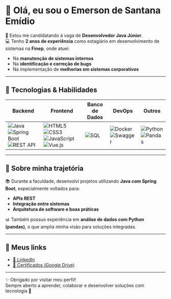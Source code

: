 # 👋 Olá, eu sou o Emerson de Santana Emídio  

🎯 Estou me candidatando à vaga de **Desenvolvedor Java Júnior**.  
💻 Tenho **2 anos de experiência** como estagiário em desenvolvimento de sistemas na **Finep**, onde atuei:  
- Na **manutenção de sistemas internos**  
- Na **identificação e correção de bugs**  
- Na implementação de **melhorias em sistemas corporativos**  

---
## 🚀 Tecnologias & Habilidades  

| Backend | Frontend | Banco de Dados | DevOps | Outros |
|---------|----------|----------------|--------|--------|
| ![Java](https://img.shields.io/badge/Java-ED8B00?style=for-the-badge&logo=java&logoColor=white) ![Spring Boot](https://img.shields.io/badge/Spring%20Boot-6DB33F?style=for-the-badge&logo=spring&logoColor=white) ![REST API](https://img.shields.io/badge/Java%20API-02569B?style=for-the-badge&logo=swagger&logoColor=white) | ![HTML5](https://img.shields.io/badge/HTML5-E34F26?style=for-the-badge&logo=html5&logoColor=white) ![CSS3](https://img.shields.io/badge/CSS3-1572B6?style=for-the-badge&logo=css3&logoColor=white) ![JavaScript](https://img.shields.io/badge/JavaScript-F7DF1E?style=for-the-badge&logo=javascript&logoColor=black) ![Vue.js](https://img.shields.io/badge/Vue.js-4FC08D?style=for-the-badge&logo=vue.js&logoColor=white) | ![SQL](https://img.shields.io/badge/SQL-336791?style=for-the-badge&logo=postgresql&logoColor=white) | ![Docker](https://img.shields.io/badge/Docker-2496ED?style=for-the-badge&logo=docker&logoColor=white) ![Swagger](https://img.shields.io/badge/Swagger-85EA2D?style=for-the-badge&logo=swagger&logoColor=black) | ![Python](https://img.shields.io/badge/Python-3776AB?style=for-the-badge&logo=python&logoColor=white) ![Pandas](https://img.shields.io/badge/Pandas-150458?style=for-the-badge&logo=pandas&logoColor=white) |

---

## 📌 Sobre minha trajetória  

📚 Durante a faculdade, desenvolvi projetos utilizando **Java com Spring Boot**, especialmente voltados para:  
- **APIs REST**  
- **Integração entre sistemas**  
- **Arquitetura de software e boas práticas**  

📊 Também possuo experiência em **análise de dados com Python (pandas)**, o que amplia minha visão para soluções integradas.  

---

## 🔗 Meus links  

- [💼 LinkedIn](https://www.linkedin.com/in/emerson)  
- [📜 Certificados (Google Drive)](https://drive.google.com/drive/folders/1LU_-Ou125TpWXVcMTgHr9UrtfIwni-UX?u)  

---

✨ Obrigado por visitar meu perfil!  
Sempre aberto a aprender, colaborar e desenvolver soluções com tecnologia 🚀  
